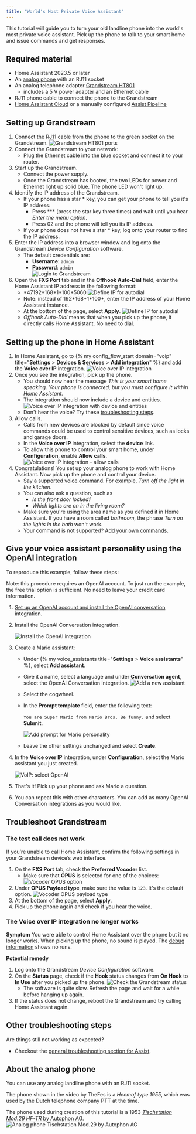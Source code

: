 ```yaml
---
title: "World's Most Private Voice Assistant"
---
```


This tutorial will guide you to turn your old landline phone into the
world's most private voice assistant. Pick up the phone to talk to
your smart home and issue commands and get responses.

<lite-youtube videoid="0YJzLIMrnGk" videotitle="Using an analog phone to control Home Assistant"></lite-youtube>

## Required material

- Home Assistant 2023.5 or later
- An [analog phone](#about-the-analog-phone) with an RJ11 socket
- An analog telephone adapter 
  [Grandstream HT801](https://amzn.to/40k7mRa)
  - includes a 5&nbsp;V power adapter and an Ethernet cable
- RJ11 phone cable to connect the phone to the Grandstream
- [Home Assistant Cloud](https://www.nabucasa.com) or a manually configured [Assist Pipeline](/integrations/assist_pipeline)

## Setting up Grandstream

1. Connect the RJ11 cable from the phone to the green socket on the Grandstream.
   ![Grandstream HT801 ports](/images/assist/grandstream-ht801-interfaces.png)
2. Connect the Grandstream to your network: 
   - Plug the Ethernet cable into the blue socket and connect it to your router.
3. Start up the Grandstream.
   - Connect the power supply.
   - Once the Grandstream has booted, the two LEDs for power and Ethernet light up solid blue. The phone LED won't light up.
4. Identify the IP address of the Grandstream.
   - If your phone has a star * key, you can get your phone to tell you it's IP address:
      -  Press *** (press the star key three times) and wait until you hear *Enter the menu option*.
      -  Press 02 and the phone will tell you its IP address.
   - If your phone does not have a star * key, log onto your router to find the IP address.
5. Enter the IP address into a browser window and log onto the Grandstream *Device Configuration* software.
   - The default credentials are:
     - **Username**: `admin`
     - **Password**: `admin`  
   ![Login to Grandstream](/images/assist/grandstream_login.png)
6. Open the **FXS Port** tab and in the **Offhook Auto-Dial** field, enter the Home Assistant IP address in the following format:
   - \*47192\*168\*1\*100\*5060
   ![Define IP for autodial](/images/assist/grandstream_autodial.png)
   - Note: instead of 192\*168\*1\*100\*, enter the IP address of your Home Assistant instance.
   - At the bottom of the page, select **Apply**. 
   ![Define IP for autodial](/images/assist/grandstream_apply.png)
   - *Offhook Auto-Dial* means that when you pick up the phone, it directly calls Home Assistant. No need to dial.

## Setting up the phone in Home Assistant

1. In Home Assistant, go to {% my config_flow_start domain="voip" title="**Settings** > **Devices & Services** > **Add integration**" %} and add the **Voice over IP** integration.
    ![Voice over IP integration](/images/assist/voip_install.png)
2. Once you see the integration, pick up the phone.
   - You should now hear the message *This is your smart home speaking. Your phone is connected, but you must configure it within Home Assistant.*
   - The integration should now include a device and entities.
    ![Voice over IP integration with device and entities](/images/assist/voip_device_available.png)
   - Don't hear the voice? Try these [troubleshooting steps](/voice_control/worlds-most-private-voice-assistant/#troubleshoot-grandstream).
3. Allow calls.
   - Calls from new devices are blocked by default since voice commands could be used to control sensitive devices, such as locks and garage doors.
   - In the **Voice over IP** integration, select the **device** link.
   - To allow this phone to control your smart home, under **Configuration**, enable **Allow calls**.   
   ![Voice over IP integration - allow calls](/images/assist/voip_configuration.png) 
4. Congratulations! You set up your analog phone to work with Home Assistant. Now pick up the phone and control your device. 
   - Say a [supported voice command](/voice_control/builtin_sentences/). For example, *Turn off the light in the kitchen*.
   - You can also ask a question, such as
     -  *Is the front door locked?*
     -  *Which lights are on in the living room?*
   - Make sure you're using the area name as you defined it in Home Assistant. If you have a room called *bathroom*, the phrase *Turn on the lights in the bath* won't work.
   - Your command is not supported? [Add your own commands](/integrations/conversation/).

## Give your voice assistant personality using the OpenAI integration

<lite-youtube videoid="eLx8_NAqptk" videotitle="Give your voice assistant personality using the OpenAI integration"></lite-youtube>

To reproduce this example, follow these steps:

Note: this procedure requires an OpenAI account. To just run the example, the free trial option is sufficient. No need to leave your credit card information.

1. [Set up an OpenAI account and install the OpenAI conversation](/integrations/openai_conversation/) integration.
2. Install the OpenAI Conversation integration.

   ![Install the OpenAI integration](/images/assist/assistant-openai-mario-config.png)

3. Create a Mario assistant:
   - Under {% my voice_assistants title="**Settings** > **Voice assistants**" %}, select **Add assistant**.
   - Give it a name, select a language and under **Conversation agent**, select the OpenAI Conversation integration.
   ![Add a new assistant](/images/assist/assistant-openai-mario-04.png)
   - Select the cogwheel.
   - In the **Prompt template** field, enter the following text: 
  
       `You are Super Mario from Mario Bros. Be funny.` and select **Submit**.
  
      ![Add prompt for Mario personality](/images/assist/assistant-openai-mario-02.png)

   - Leave the other settings unchanged and select **Create**.
4. In the **Voice over IP** integration, under **Configuration**, select the Mario assistant you just created.

      ![VoIP: select OpenAI](/images/assist/assistant-openai-mario-03.png) 
5. That's it! Pick up your phone and ask Mario a question.
6. You can repeat this with other characters. You can add as many OpenAI Conversation integrations as you would like.

## Troubleshoot Grandstream

### The test call does not work

If you’re unable to call Home Assistant, confirm the following settings in your Grandstream device’s web interface.

1. On the **FXS Port** tab, check the **Preferred Vocoder** list. 
   - Make sure that **OPUS** is selected for one of the choices:
   ![Vocoder OPUS option](/images/assist/grandstream_vocoder.png) 
2. Under **OPUS Payload type**, make sure the value is `123`. It's the default option.
   ![Vocoder OPUS payload type](/images/assist/grandstream_opus_payload.png)
3. At the bottom of the page, select **Apply**.
4. Pick up the phone again and check if you hear the voice.

### The Voice over IP integration no longer works

**Symptom**
You were able to control Home Assistant over the phone but it no longer works. When picking up the phone, no sound is played. 
The [debug information](/voice_control/troubleshooting#view-debug-information) shows no runs.

**Potential remedy**
1. Log onto the Grandstream *Device Configuration* software.
2. On the **Status** page, check if the **Hook** status changes from **On Hook** to **In Use** after you picked up the phone.
   ![Check the Grandstream status](/images/assist/grandstream-troubleshoot-10.png) 
   - The software is quite slow. Refresh the page and wait for a while before hanging up again.
3. If the status does not change, reboot the Grandstream and try calling Home Assistant again. 

## Other troubleshooting steps

Are things still not working as expected? 

- Checkout the [general troubleshooting section for Assist](/voice_control/troubleshooting).

## About the analog phone

You can use any analog landline phone with an RJ11 socket.

The phone shown in the video by TheFes is a *Heemaf type 1955*, which was used by the Dutch telephone company PTT at the time.

The phone used during creation of this tutorial is a 1953 [*Tischstation Mod.29 HF-TR* by Autophon AG](https://www.radiomuseum.org/r/autophon_tischstation_mod29_hf_tr.html).
![Analog phone Tischstation Mod.29 by Autophon AG](/images/assist/autophon-mod-29.jpg)
